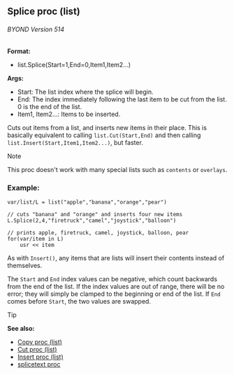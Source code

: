 ## Splice proc (list) 
###### BYOND Version 514

**Format:**
+   list.Splice(Start=1,End=0,Item1,Item2...)

**Args:**
+   Start: The list index where the splice will begin.
+   End: The index immediately following the last item to be cut from
    the list. 0 is the end of the list.
+   Item1, Item2...: Items to be inserted.

Cuts out items from a list, and inserts new items in their
place. This is basically equivalent to calling `list.Cut(Start,End)` and
then calling `list.Insert(Start,Item1,Item2...)`, but faster.

> [!NOTE]
>  This proc doesn\'t work with many special lists such as
`contents` or `overlays`.

### Example:

``` dm
var/list/L = list("apple","banana","orange","pear")

// cuts "banana" and "orange" and inserts four new items
L.Splice(2,4,"firetruck","camel","joystick","balloon")

// prints apple, firetruck, camel, joystick, balloon, pear
for(var/item in L)
    usr << item
```

As with `Insert()`, any items that are
lists will insert their contents instead of themselves. 

The `Start` and `End` index values can be negative, which count backwards
from the end of the list. If the index values are out of range, there
will be no error; they will simply be clamped to the beginning or end of
the list. If `End` comes before `Start`, the two values are swapped.


> [!TIP] 
> **See also:**
> +   [Copy proc (list)](/ref/list/proc/Copy.md) 
> +   [Cut proc (list)](/ref/list/proc/Cut.md) 
> +   [Insert proc (list)](/ref/list/proc/Insert.md) 
> +   [splicetext proc](/ref/proc/splicetext.md) 